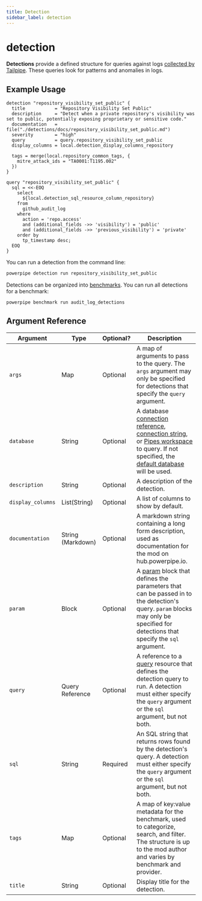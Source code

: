 ```yaml
---
title: Detection
sidebar_label: detection
---
```


# detection

**Detections** provide a defined structure for queries against logs [collected by Tailpipe](https://tailpipe.io/docs). These queries look for patterns and anomalies in logs.

## Example Usage

```hcl
detection "repository_visibility_set_public" {
  title           = "Repository Visibility Set Public"
  description     = "Detect when a private repository's visibility was set to public, potentially exposing proprietary or sensitive code."
  documentation   = file("./detections/docs/repository_visibility_set_public.md")
  severity        = "high"
  query           = query.repository_visibility_set_public
  display_columns = local.detection_display_columns_repository

  tags = merge(local.repository_common_tags, {
    mitre_attack_ids = "TA0001:T1195.002"
  })
}

query "repository_visibility_set_public" {
  sql = <<-EOQ
    select
      ${local.detection_sql_resource_column_repository}
    from
      github_audit_log
    where
      action = 'repo.access'
      and (additional_fields ->> 'visibility') = 'public'
      and (additional_fields ->> 'previous_visibility') = 'private'
    order by
      tp_timestamp desc;
  EOQ
}
```

You can run a detection from the command line:

```bash
powerpipe detection run repository_visibility_set_public
```

Detections can be organized into [benchmarks](https://powerpipe.io/docs/powerpipe-hcl/benchmark). You can run all detections for a benchmark:

```bash
powerpipe benchmark run audit_log_detections
```

## Argument Reference
| Argument | Type | Optional? | Description
|-|-|-|-
| `args` | Map | Optional| A map of arguments to pass to the query. The `args` argument may only be specified for detections that specify the `query` argument. 
| `database` | String |  Optional| A database [connection reference](/docs/reference/config-files/connection), [connection string](/docs/powerpipe-hcl/query#connection-strings), or [Pipes workspace](/docs/run/workspaces#implicit-workspaces) to query.  If not specified, the [default database](/docs/run#selecting-a-database ) will be used.
| `description` | String| Optional| A description of the detection.
| `display_columns` | List(String) | Optional | A list of columns to show by default.
| `documentation` | String (Markdown)| Optional | A markdown string containing a long form description, used as documentation for the mod on hub.powerpipe.io. 
| `param` | Block | Optional| A [param](/docs/powerpipe-hcl/query#param) block that defines the parameters that can be passed in to the detection's query.  `param` blocks may only be specified for detections that specify the `sql` argument. 
| `query` | Query Reference | Optional | A reference to a [query](/docs/powerpipe-hcl/query) resource that defines the detection query to run. A detection must either specify the `query` argument or the `sql` argument, but not both.
| `sql` | String | Required | An SQL string that returns rows found by the detection's query. A detection must either specify the `query` argument or the `sql` argument, but not both.
| `tags` | Map | Optional | A map of key:value metadata for the benchmark, used to categorize, search, and filter.  The structure is up to the mod author and varies by benchmark and provider. 
| `title` | String | Optional | Display title for the detection.

